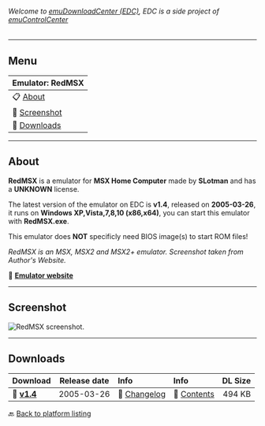 ###### Welcome to [emuDownloadCenter (EDC)](https://github.com/PhoenixInteractiveNL/emuDownloadCenter/wiki/), EDC is a side project of [emuControlCenter](https://github.com/PhoenixInteractiveNL/emuControlCenter/wiki/)
***
## Menu
| **Emulator: RedMSX** |
|:---------|
| :clipboard: [About](#about) |
| :sunrise: [Screenshot](#screenshot) |
| :floppy_disk: [Downloads](#downloads) |
***
## About
**RedMSX** is a emulator for **MSX Home Computer** made by **SLotman** and has a **UNKNOWN** license.

The latest version of the emulator on EDC is **v1.4**, released on **2005-03-26**, it runs on **Windows XP,Vista,7,8,10 (x86,x64)**, you can start this emulator with **RedMSX.exe**.

This emulator does **NOT** specificly need BIOS image(s) to start ROM files!

_RedMSX is an MSX, MSX2 and MSX2+ emulator. Screenshot taken from Author's Website._

:link: [**Emulator website**](http://redmsx.msxblue.com/index.htm)
***
## Screenshot
![](https://raw.githubusercontent.com/PhoenixInteractiveNL/emuDownloadCenter/master/hooks/redmsx/screen.jpg "RedMSX screenshot.")
***
## Downloads
| Download | Release date  | Info       | Info       | DL Size    |
|:---------|:-------------:|:-----------|:-----------|-----------:|
| :floppy_disk: [**v1.4**](https://github.com/PhoenixInteractiveNL/edc-repo0004/raw/master/redmsx/1.4.7z) | 2005-03-26 | :page_facing_up: [Changelog](https://github.com/PhoenixInteractiveNL/edc-repo0004/blob/master/redmsx/1.4_changelog.txt) | :mag_right: [Contents](https://github.com/PhoenixInteractiveNL/edc-repo0004/blob/master/redmsx/1.4_contents.txt) | 494 KB |

:back: [Back to platform listing](https://github.com/PhoenixInteractiveNL/emuDownloadCenter/wiki/EDC-Platform-List)
